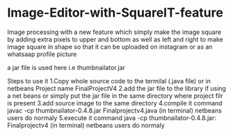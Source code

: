 # Image-Editor-with-SquareIT-feature
Image processing with a new feature which simply make the image square by adding extra pixels to upper and bottom as well as left and right to make image square in shape so that it can be uploaded on instagram or as an whatsaap profile picture   

a jar file is used here i.e thumbnailator.jar

Steps to use it
  1.Copy whole source code to the termilal (.java file) or in netbeans Project name FinalProjectV4
  2.add the jar file to the library if using a net beans or simply put the jar file in the same directory where project filr     is present
  3.add source image to the same directory
  4.compile it command javac -cp thumbnailator-0.4.8.jar Finalprojectv4.java (in terminal) netbeans users do normaly
  5.execute it command java -cp thumbnailator-0.4.8.jar: Finalprojectv4 (in terminal) netbeans users do normaly
